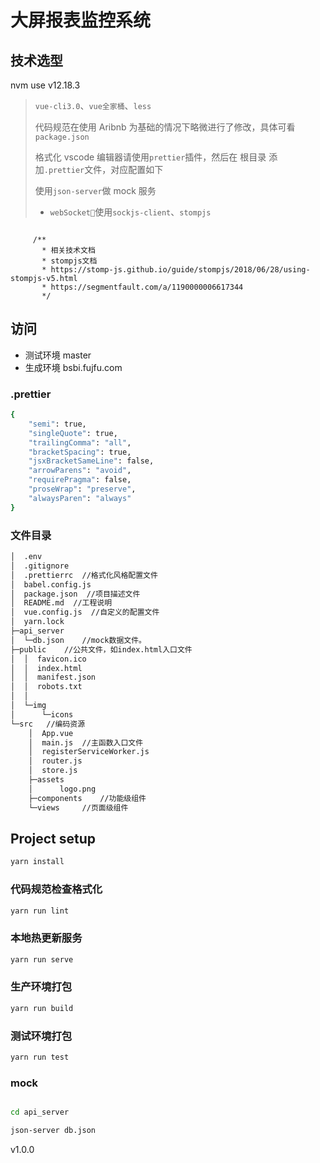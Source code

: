 # 大屏报表监控系统

## 技术选型
nvm use v12.18.3

> `vue-cli3.0`、`vue全家桶`、`less`
>
> 代码规范在使用 Aribnb 为基础的情况下略微进行了修改，具体可看`package.json`
>
> 格式化 vscode 编辑器请使用`prettier`插件，然后在 根目录 添加`.prettier`文件，对应配置如下
>
> 使用`json-server`做 mock 服务
>
> - `webSocket`使用`sockjs-client`、`stompjs`

```webSocket

     /**
       * 相关技术文档
       * stompjs文档
       * https://stomp-js.github.io/guide/stompjs/2018/06/28/using-stompjs-v5.html
       * https://segmentfault.com/a/1190000006617344
       */

```

## 访问

- 测试环境 master
- 生成环境 bsbi.fujfu.com

### .prettier

```bash
{
    "semi": true,
    "singleQuote": true,
    "trailingComma": "all",
    "bracketSpacing": true,
    "jsxBracketSameLine": false,
    "arrowParens": "avoid",
    "requirePragma": false,
    "proseWrap": "preserve",
    "alwaysParen": "always"
}
```

### 文件目录

```bash
│  .env
│  .gitignore
│  .prettierrc  //格式化风格配置文件
│  babel.config.js
│  package.json  //项目描述文件
│  README.md  //工程说明
│  vue.config.js  //自定义的配置文件
│  yarn.lock
├─api_server
│  └─db.json    //mock数据文件。
├─public    //公共文件，如index.html入口文件
│  │  favicon.ico
│  │  index.html
│  │  manifest.json
│  │  robots.txt
│  │
│  └─img
│      └─icons
└─src   //编码资源
    │  App.vue
    │  main.js  //主函数入口文件
    │  registerServiceWorker.js
    │  router.js
    │  store.js
    ├─assets
    │      logo.png
    ├─components    //功能级组件
    └─views     //页面级组件

```

## Project setup

```bash
yarn install
```

### 代码规范检查格式化

```bash
yarn run lint
```

### 本地热更新服务

```bash
yarn run serve
```

### 生产环境打包

```bash
yarn run build
```

### 测试环境打包

```bash
yarn run test
```

### mock

```bash

cd api_server

json-server db.json

```
v1.0.0
